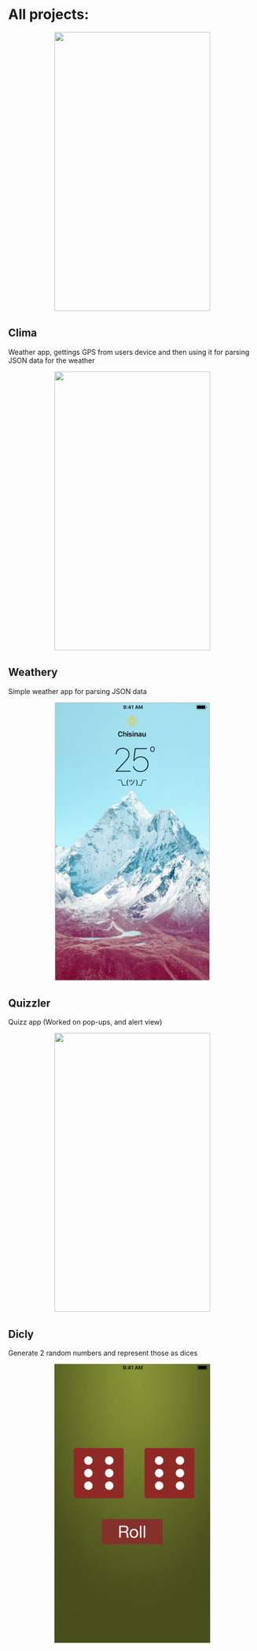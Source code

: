 # All projects:

<p align="center">
 <img width="317" height="567" src="IOS-projects.gif">
</p>

## Clima

Weather app, gettings GPS from users device and then using it for parsing JSON data for the weather

<p align="center">
 <img width="317" height="567" src="https://github.com/londonappbrewery/Images/blob/master/Clima.gif">
</p>

## Weathery

Simple weather app for parsing JSON data

<p align="center">
 <img width="317" height="567" src="Weathery/Weathery.png">
</p>

## Quizzler

Quizz app (Worked on pop-ups, and alert view)

<p align="center">
 <img width="317" height="567" src="https://github.com/londonappbrewery/Images/blob/master/Quizzler.gif">
</p>

## Dicly

Generate 2 random numbers and represent those as dices

<p align="center">
 <img width="317" height="567" src="/App%20Development/Dicly/Dicly.png">
</p>
